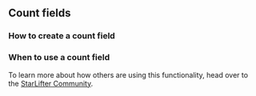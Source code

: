 ## Count fields


### How to create a count field



### When to use a count field





To learn more about how others are using this functionality, head over to the [StarLifter Community](https://community.starlifter.io).
